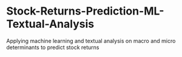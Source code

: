 # Stock-Returns-Prediction-ML-Textual-Analysis
Applying machine learning and textual analysis on macro and micro determinants to predict stock returns
